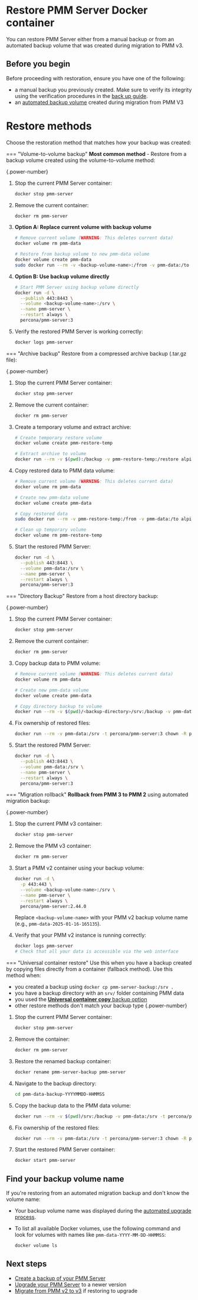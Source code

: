 # Restore PMM Server Docker container
You can restore PMM Server either from a manual backup or from an automated backup volume that was created during migration to PMM v3.

## Before you begin

Before proceeding with restoration, ensure you have one of the following:

- a manual backup you previously created. Make sure to verify its integrity using the verification procedures in the [back up guide](backup_container.md).
- an [automated backup volume](../../../../pmm-upgrade/migrating_from_pmm_2.md#step-2-migrate-pmm-2-server-to-pmm-3) created during migration from PMM V3

# Restore methods

Choose the restoration method that matches how your backup was created:

=== "Volume-to-volume backup"
**Most common method** - Restore from a backup volume created using the volume-to-volume method:

{.power-number}

1. Stop the current PMM Server container:
    ```sh
    docker stop pmm-server
    ```

2. Remove the current container:
    ```sh
    docker rm pmm-server
    ```

3. **Option A: Replace current volume with backup volume**
    ```sh
    # Remove current volume (WARNING: This deletes current data)
    docker volume rm pmm-data

    # Restore from backup volume to new pmm-data volume
    docker volume create pmm-data
    sudo docker run --rm -v <backup-volume-name>:/from -v pmm-data:/to alpine ash -c 'cd /from ; cp -av . /to'
    ```

4. **Option B: Use backup volume directly**
    ```sh
    # Start PMM Server using backup volume directly
    docker run -d \
      --publish 443:8443 \
      --volume <backup-volume-name>:/srv \
      --name pmm-server \
      --restart always \
      percona/pmm-server:3
    ```

5. Verify the restored PMM Server is working correctly:
    ```sh
    docker logs pmm-server
    ```

=== "Archive backup"
Restore from a compressed archive backup (.tar.gz file):

{.power-number}

1. Stop the current PMM Server container:
    ```sh
    docker stop pmm-server
    ```

2. Remove the current container:
    ```sh
    docker rm pmm-server
    ```

3. Create a temporary volume and extract archive:
    ```sh
    # Create temporary restore volume
    docker volume create pmm-restore-temp
    
    # Extract archive to volume
    docker run --rm -v $(pwd):/backup -v pmm-restore-temp:/restore alpine sh -c 'cd /restore && tar xzf /backup/pmm-data-backup-*.tar.gz'
    ```

4. Copy restored data to PMM data volume:
    ```sh
    # Remove current volume (WARNING: This deletes current data)
    docker volume rm pmm-data
    
    # Create new pmm-data volume
    docker volume create pmm-data
    
    # Copy restored data
    sudo docker run --rm -v pmm-restore-temp:/from -v pmm-data:/to alpine ash -c 'cd /from ; cp -av . /to'
    
    # Clean up temporary volume
    docker volume rm pmm-restore-temp
    ```

5. Start the restored PMM Server:
    ```sh
    docker run -d \
      --publish 443:8443 \
      --volume pmm-data:/srv \
      --name pmm-server \
      --restart always \
      percona/pmm-server:3
    ```

=== "Directory Backup"
Restore from a host directory backup:

{.power-number}

1. Stop the current PMM Server container:
    ```sh
    docker stop pmm-server
    ```

2. Remove the current container:
    ```sh
    docker rm pmm-server
    ```

3. Copy backup data to PMM volume:
    ```sh
    # Remove current volume (WARNING: This deletes current data)
    docker volume rm pmm-data
    
    # Create new pmm-data volume
    docker volume create pmm-data
    
    # Copy directory backup to volume
    docker run --rm -v $(pwd)/<backup-directory>/srv:/backup -v pmm-data:/srv alpine sh -c 'cp -r /backup/* /srv/'
    ```

4. Fix ownership of restored files:
    ```sh
    docker run --rm -v pmm-data:/srv -t percona/pmm-server:3 chown -R pmm:pmm /srv
    ```

5. Start the restored PMM Server:
    ```sh
    docker run -d \
      --publish 443:8443 \
      --volume pmm-data:/srv \
      --name pmm-server \
      --restart always \
      percona/pmm-server:3
    ```

=== "Migration rollback"
**Rollback from PMM 3 to PMM 2** using automated migration backup:

{.power-number}

1. Stop the current PMM v3 container:
    ```sh
    docker stop pmm-server
    ```

2. Remove the PMM v3 container:
    ```sh
    docker rm pmm-server
    ```

3. Start a PMM v2 container using your backup volume:
    ```sh
    docker run -d \
      -p 443:443 \
      --volume <backup-volume-name>:/srv \
      --name pmm-server \
      --restart always \
      percona/pmm-server:2.44.0
    ```
    
    Replace `<backup-volume-name>` with your PMM v2 backup volume name (e.g., `pmm-data-2025-01-16-165135`).

4. Verify that your PMM v2 instance is running correctly:
    ```sh
    docker logs pmm-server
    # Check that all your data is accessible via the web interface
    ```

=== "Universal container restore"
Use this when you have a backup created by copying files directly from a container (fallback method). Use this method when:

- you created a backup using `docker cp pmm-server-backup:/srv .`  
- you have a backup directory with an `srv/` folder containing PMM data
- you used the  [**Universal container copy** backup option](../docker/backup_container.md)
- other restore methods don't match your backup type
{.power-number}

1. Stop the current PMM Server container:
    ```sh
    docker stop pmm-server
    ```

2. Remove the container:
    ```sh
    docker rm pmm-server
    ```

3. Restore the renamed backup container:
    ```sh
    docker rename pmm-server-backup pmm-server
    ```

4. Navigate to the backup directory:
    ```sh
    cd pmm-data-backup-YYYYMMDD-HHMMSS
    ```

5. Copy the backup data to the PMM data volume:
    ```sh
    docker run --rm -v $(pwd)/srv:/backup -v pmm-data:/srv -t percona/pmm-server:3 cp -r /backup/* /srv
    ```

6. Fix ownership of the restored files:
    ```sh
    docker run --rm -v pmm-data:/srv -t percona/pmm-server:3 chown -R pmm:pmm /srv
    ```

7. Start the restored PMM Server container:
    ```sh
    docker start pmm-server
    ```   

## Find your backup volume name

If you're restoring from an automated migration backup and don't know the volume name:

- Your backup volume name was displayed during the [automated upgrade process](../../../../pmm-upgrade/migrating_from_pmm_2.md#step-2-migrate-pmm-2-server-to-pmm-3).
- To list all available Docker volumes, use the following command and look for volumes with names like `pmm-data-YYYY-MM-DD-HHMMSS`:

    ```sh
    docker volume ls       
    ```

## Next steps

- [Create a backup of your PMM Server](../docker/backup_container.md)
- [Upgrade your PMM Server](../docker/upgrade_container.md) to a newer version
- [Migrate from PMM v2 to v3](../../../../pmm-upgrade/migrating_from_pmm_2.md) if restoring to upgrade